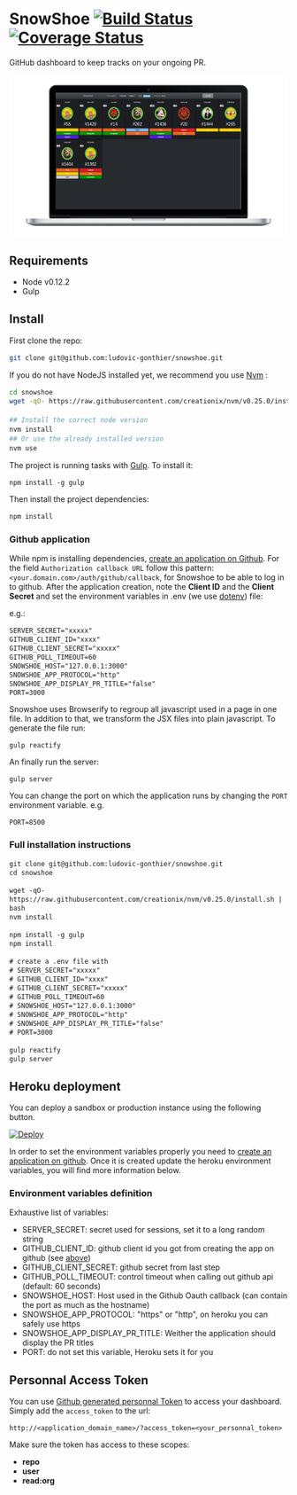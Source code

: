 # SnowShoe [![Build Status](https://travis-ci.org/ludovic-gonthier/snowshoe.svg)](https://travis-ci.org/ludovic-gonthier/snowshoe) [![Coverage Status](https://coveralls.io/repos/ludovic-gonthier/snowshoe/badge.svg?branch=master&service=github)](https://coveralls.io/github/ludovic-gonthier/snowshoe?branch=master)

GitHub dashboard to keep tracks on your ongoing PR.

![SnowShoe](docs/quick-glimpse.png "SnowShoe")

## Requirements

- Node v0.12.2
- Gulp

## Install

First clone the repo:

``` sh
git clone git@github.com:ludovic-gonthier/snowshoe.git
```

If you do not have NodeJS installed yet, we recommend you use [Nvm](https://github.com/creationix/nvm) :

``` sh
cd snowshoe
wget -qO- https://raw.githubusercontent.com/creationix/nvm/v0.25.0/install.sh | bash

## Install the correct node version
nvm install
## Or use the already installed version
nvm use
```

The project is running tasks with [Gulp](http://gulpjs.com/).
To install it:
```
npm install -g gulp
```

Then install the project dependencies:

``` sh
npm install
```

### Github application
While npm is installing dependencies, [create an application on Github](https://github.com/settings/applications/new).
For the field `Authorization callback URL` follow this pattern: `<your.domain.com>/auth/github/callback`, for Snowshoe to be able to log in to github.
After the application creation, note the **Client ID** and the **Client Secret** and set the environment variables in .env (we use [dotenv](https://github.com/motdotla/dotenv)) file:

e.g.:
```
SERVER_SECRET="xxxxx"
GITHUB_CLIENT_ID="xxxx"
GITHUB_CLIENT_SECRET="xxxxx"
GITHUB_POLL_TIMEOUT=60
SNOWSHOE_HOST="127.0.0.1:3000"
SNOWSHOE_APP_PROTOCOL="http"
SNOWSHOE_APP_DISPLAY_PR_TITLE="false"
PORT=3000
```

Snowshoe uses Browserify to regroup all javascript used in a page in one file.
In addition to that, we transform the JSX files into plain javascript.
To generate the file run:
```
gulp reactify
```

An finally run the server:
```
gulp server
```

You can change the port on which the application runs by changing the ``PORT`` environment variable.
e.g.
```
PORT=8500
```

### Full installation instructions
```
git clone git@github.com:ludovic-gonthier/snowshoe.git
cd snowshoe

wget -qO- https://raw.githubusercontent.com/creationix/nvm/v0.25.0/install.sh | bash
nvm install

npm install -g gulp
npm install

# create a .env file with
# SERVER_SECRET="xxxxx"
# GITHUB_CLIENT_ID="xxxx"
# GITHUB_CLIENT_SECRET="xxxxx"
# GITHUB_POLL_TIMEOUT=60
# SNOWSHOE_HOST="127.0.0.1:3000"
# SNOWSHOE_APP_PROTOCOL="http"
# SNOWSHOE_APP_DISPLAY_PR_TITLE="false"
# PORT=3000

gulp reactify
gulp server
```

## Heroku deployment

You can deploy a sandbox or production instance using the following button.

[![Deploy](https://www.herokucdn.com/deploy/button.png)](https://heroku.com/deploy)

In order to set the environment variables properly you need to [create an application on github](#github-application).
Once it is created update the heroku environment variables, you will find more information below.

### Environment variables definition
Exhaustive list of variables:

- SERVER_SECRET: secret used for sessions, set it to a long random string
- GITHUB_CLIENT_ID: github client id you got from creating the app on github (see [above](#github-application))
- GITHUB_CLIENT_SECRET: github secret from last step
- GITHUB_POLL_TIMEOUT: control timeout when calling out github api (default: 60 seconds)
- SNOWSHOE_HOST: Host used in the Github Oauth callback (can contain the port as much as the hostname)
- SNOWSHOE_APP_PROTOCOL: "https" or "http", on heroku you can safely use https
- SNOWSHOE_APP_DISPLAY_PR_TITLE: Weither the application should display the PR titles
- PORT: do not set this variable, Heroku sets it for you

## Personnal Access Token

You can use [Github generated personnal Token](https://github.com/settings/tokens/new) to access your dashboard.
Simply add the `access_token` to the url:
```
http://<application_domain_name>/?access_token=<your_personnal_token>
```

Make sure the token has access to these scopes:

- **repo**
- **user**
- **read:org**
